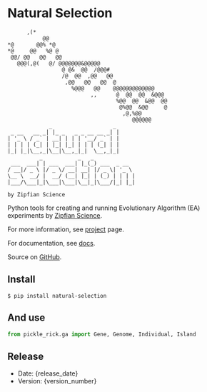 # Natural Selection
```
      ,(*                                         
           @@                                     
*@       @@% *@                                   
*@     @@   %@ @                                  
 @@/ @@   @@   @@                                 
   @@@(,@(   @/ @@@@@@@&@@@@@                     
                 @ @&  @@  /@@@#                  
                 /@  @@  ,@@   @@                 
                  ,@@   @@   @@  @                
                    %@@@   @@    @@@@@@@@@@@@@    
                          ,,      @  @@  @@  &@@@ 
                                  %@@  @@  &@@  @@
                                   @%@@  &@@     @
                                    ,@,%@@        
                                       @@@@@@     
             _                   _ 
 _ __   __ _| |_ _   _ _ __ __ _| |
| '_ \ / _` | __| | | | '__/ _` | |
| | | | (_| | |_| |_| | | | (_| | |
|_| |_|\__,_|\__|\__,_|_|  \__,_|_|                                   
          _           _   _             
 ___  ___| | ___  ___| |_(_) ___  _ __  
/ __|/ _ \ |/ _ \/ __| __| |/ _ \| '_ \ 
\__ \  __/ |  __/ (__| |_| | (_) | | | |
|___/\___|_|\___|\___|\__|_|\___/|_| |_|
                                        
by Zipfian Science                               
```
Python tools for creating and running Evolutionary Algorithm (EA) experiments by [Zipfian Science](https://zipfian.science/).

For more information, see [project](https://zipfian.science/natural-selection.html) page.

For documentation, see [docs](http://docs.zipfian.science/natural-selection/index.html).

Source on [GitHub](https://github.com/Zipfian-Science/natural-selection).
## Install

```shell script
$ pip install natural-selection
```

## And use

```python
from pickle_rick.ga import Gene, Genome, Individual, Island
```

## Release

- Date: {release_date}
- Version: {version_number}


